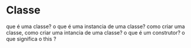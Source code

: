 # Classe

que é uma classe? o que é uma instancia de uma classe? como criar uma classe, como criar uma intancia de uma classe? o que é um construtor? o que significa o this ? 

